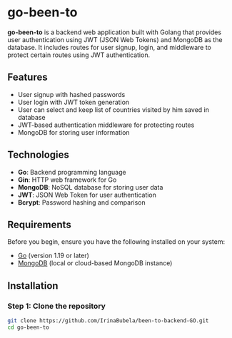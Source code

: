 # go-been-to

**go-been-to** is a backend web application built with Golang that provides user authentication using JWT (JSON Web Tokens) and MongoDB as the database. It includes routes for user signup, login, and middleware to protect certain routes using JWT authentication.

## Features

- User signup with hashed passwords
- User login with JWT token generation
- User can select and keep list of countries visited by him saved in database
- JWT-based authentication middleware for protecting routes
- MongoDB for storing user information

## Technologies

- **Go**: Backend programming language
- **Gin**: HTTP web framework for Go
- **MongoDB**: NoSQL database for storing user data
- **JWT**: JSON Web Token for user authentication
- **Bcrypt**: Password hashing and comparison

## Requirements

Before you begin, ensure you have the following installed on your system:

- [Go](https://golang.org/doc/install) (version 1.19 or later)
- [MongoDB](https://www.mongodb.com/try/download/community) (local or cloud-based MongoDB instance)

## Installation

### Step 1: Clone the repository

```bash
git clone https://github.com/IrinaBubela/been-to-backend-GO.git
cd go-been-to
